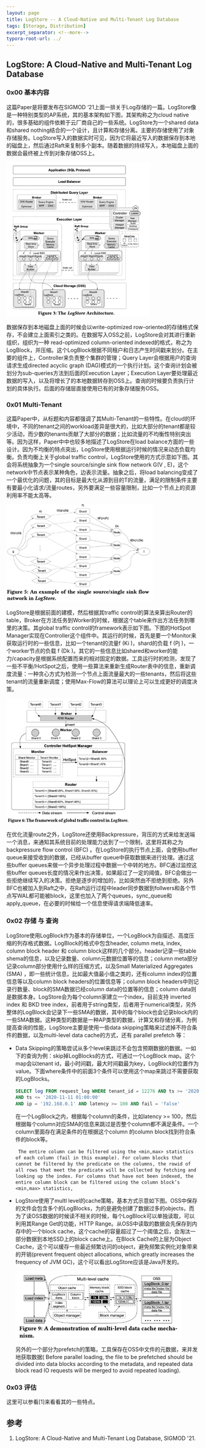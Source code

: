 ```yaml
---
layout: page
title: LogStore -- A Cloud-Native and Multi-Tenant Log Database
tags: [Storage, Distribution]
excerpt_separator: <!--more-->
typora-root-url: ../
---
```


## LogStore: A Cloud-Native and Multi-Tenant Log Database

### 0x00 基本内容

  这篇Paper是将要发布在SIGMOD ‘21上面一排关于Log存储的一篇。LogStore像是一种特别类型的AP系统，其的基本架构如下图，其架构称之为cloud native的，很多基础的组件依赖于云厂商自己的一些系统。LogStore为一个shared data和shared nothing结合的一个设计，且计算和存储分离。主要的存储使用了对象存储服务。LogStore写入的数据实时可见，因为它将最近写入的数据保存到本地的磁盘上，然后通过Raft来复制多个副本。随着数据的持续写入，本地磁盘上面的数据会最终被上传到对象存储OSS上。

<img src="/assets/png/logstore-arch.png" style="zoom:70%;" />

  数据保存到本地磁盘上面的时候会以write-optimized row-oriented的存储格式保存，不会建立上面索引之类的。在数据写入OSS之前，LogStore会对其进行重新组织，组织为一种 read-optimized column-oriented indexed的格式，称之为LogBlock，并压缩。这个LogBlock根据不同租户和日志产生时间戳来划分。在主要的组件上，Controller来负责整个集群的管理；Query Layer会根据用户的查询请求生成directed acyclic graph (DAG)模式的一个执行计划。这个查询计划会被划分为sub-queries方法到后面的Execution Layer；Execution Layer要处理最近数据的写入，以及将增长了的本地数据转存到OSS上。查询的时候要负责执行计划的具体执行。后面的存储层直接使用已有的对象存储服务OSS。

### 0x01 Multi-Tenant

 这篇Paper中，从标题和内容都强调了其Multi-Tenant的一些特性。在cloud的环境中，不同的tenant之间的workload差异是很大的，比如大部分的tenant都是较少活动，而少数的tenants贡献了大部分的数据；比如流量的不均衡性特别突出等。因为这样，Paper中中也较多地描述了LogStore在load balance方面的一些设计。因为不均衡的特点突出，LogStore使用根据运行时候的情况来动态负载均衡。负责均衡上关于global traffic control，LogStore使用的方式示意如下图。其会将系统抽象为一个single source/single sink flow network G(V , E)，这个network中节点表示某种角色，边表示流量。抽象之后，将load balancing变成了一个最优化的问题，其的目标是最大化从源到目的T的流量，满足的限制条件主要有要最小化请求/流量routes，另外要满足一些容量限制，比如一个节点上的资源利用率不能太高等。

<img src="/assets/png/logstore-flownetwork.png" style="zoom:67%;" />

LogStore是根据前面的建模，然后根据其traffic control的算法来算出Router的table，Broker在方法任务到Worker的时候，根据这个table来作出方法任务到哪里的决策。其global traffic control的framework表示如下图。下图的HotSpot Manager实现在Controller这个组件中。其运行的时候，首先是要一个Monitor来获取运行时的一些信息，比如一个tenant的流量f (Ki )，shard的负载 f (Pj )，一个worker节点的负载 f (Dk )。其它的一些信息比如shared和worker的能力/capacity是根据系统配置而来的相对固定的数据。工具运行时的检测，发现了一些不平衡/HotSpot之后，使用一些算法来重新生成Router表中的信息，重新调度流量：一种贪心方式为检测一个节点上面流量最大的一些tenants，然后将这些tenant的流量重新调度；使用Max-Flow的算法可以理论上可以生成更好的调度决策。

<img src="/assets/png/logstore-traffic.png" style="zoom:67%;" />

在优化流量route之外，LogStore还使用Backpressure，背压的方式来给发送端一个消息，来通知其系统目前的处理能力达到了一个限制，这里将其称之为backpressure flow control (BFC) 。在LogStore的执行节点上面，会使用buffer queue来接受收到的数据，已经从buffer queue中获取数据来进行处理。通过这些buffer queues来做一个异步处理过程中数据一个中转的地方。BFC通过监控这些buffer queues长度的情况来作出决策，如果超过了一定的阈值，BFC会做出一些拒绝继续写入的决策。拒绝是逐步的增加的，比如突然由不拒绝到拒绝。另外BFC也被加入到Raft之中，在Raft运行过程中leader同步数据到follwers和各个节点写WAL都可能被block，这里也加入了两个queues，sync_queue和apply_queue，在必要的时候给一个信息使得请求端降低速率。

### 0x02 存储 与 查询

 LogStore使用LogBlock作为基本的存储单位，一个LogBlock为自描述、高度压缩的列存格式数据。LogBlock的格式中包含header, column meta, index, column block header 和 column block这样的几个部分。header记录一些table shema的信息，以及记录数量、column元数据位置等的信息；column meta部分记录column部分使用什么样的压缩方式，以及Small Materialized Aggregates (SMA) ，即一些统计信息，比如最大值最小值之类的，还有column index的位置信息等以及column block headers的位置信息等；column block headers中则记录行数量、block的SMA数据已经column data的位置等的信息；column data则是数据本身。LogStore会为每个column家建立一个index，目前支持 inverted index 和 BKD tree index，前者用于string类型，后者用于numerical类型，另外整体的LogBlock会记录下一些SMA的数据，其中的每个block也会记录block内的一些SMA数据。这种类型的数据是一种AP类型的数据，计算又和存储分离，为例提高查询的性能，LogStore主要是使用一些data skipping策略来过滤掉不符合条件的数据，以及multi-level data cache的方式，还有 parallel prefetch 等：

* Data Skipping的策略尝试从多个level来跳过不会包含预期数据的数据。一如下的查询为例：skip掉LogBlocks的方式，可通过一个LogBlock map。这个map会以tenant id，最小时间戳，最大时间戳最为key，LogBlock的位置作为value。下面where条件中的前面3个条件可以使用这个map来跳过不需要获取的LogBlocks。

  ```sql
  SELECT log FROM request_log WHERE tenant_id = 12276 AND ts >= '2020-11-11 00:00:00'
  AND ts <= '2020-11-11 01:00:00'
  AND ip = '192.168.0.1' AND latency >= 100 AND fail = 'false'
  ```

  在一个LogBlock之内，根据每个column的条件，比如latency >= 100，然后根据每个column对应SMA的信息来跳过是否整个column都不满足条件。一个column里面存在满足条件的在根据这个column 的column block找到符合条件的block等。

  ```
   The entire column can be filtered using the <min,max> statistics of each column (fail in this example). For column blocks that cannot be filtered by the predicate on the columns, the rowid of all rows that meet the predicate will be collected by fetching and looking up the index. For columns that have not been indexed, the entire column block can be filtered using the column block’s <min,max> statistics,
  ```

* LogStore使用了multl level的cache策略，基本方式示意如下图。OSS中保存的文件会包含多个的LogBlocks，为的是避免创建了数据过多的objects，而为了读OSS数据的时候读不相关的时候，每个LogBlock可以单独读取，可以利用其Range Get的功能，HTTP Range。从OSS中读取的数据会先保存到内存中的一个block cache，这个cache的容量超过了一个阈值之后，会淘汰一部分数据到本地SSD上的block cache上。在Block Cache的上层为Object Cache，这个可以缓存一些最近频繁访问的object，避免频繁实例化对象带来的开销(prevent frequent object allocations, which greatly increases the frequency of JVM GC)，这个可以看出LogStore应该是Java开发的。

  <img src="/assets/png/logstore-cache.png" style="zoom:67%;" />

  另外的一个部分为prefetch的策略，工具保存在OSS中文件的元数据，来并发地获取数据( Before parallel loading, the file to be prefetched should be divided into data blocks according to the metadata, and repeated data block read IO requests will be merged to avoid repeated loading).

### 0x03 评估

 这里可以参看[1]来看看其的一些特点。

## 参考

1. LogStore: A Cloud-Native and Multi-Tenant Log Database, SIGMOD '21.